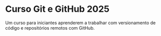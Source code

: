# Curso Git e GitHub 2025

Um curso para iniciantes aprenderem a trabalhar com versionamento de código e repositórios remotos com GitHub.